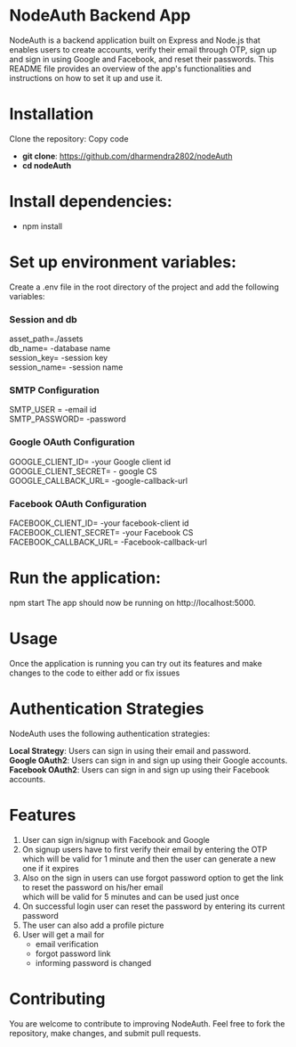 
# NodeAuth Backend App
NodeAuth is a backend application built on Express and Node.js that enables users to create accounts, verify their email through OTP, 
sign up and sign in using Google and Facebook, and reset their passwords. This README file provides an overview of the app's functionalities and
instructions on how to set it up and use it.

# Installation
Clone the repository:
Copy code
  - **git clone**: https://github.com/dharmendra2802/nodeAuth
  - **cd nodeAuth**
# Install dependencies:
  - npm install

# Set up environment variables:
Create a .env file in the root directory of the project and add the following variables:

### Session and db
asset_path=./assets <br>
db_name= -database name <br>
session_key= -session key <br>
session_name= -session name <br>

### SMTP Configuration
SMTP_USER = -email id <br>
SMTP_PASSWORD= -password

### Google OAuth Configuration
GOOGLE_CLIENT_ID= -your Google client id <br>
GOOGLE_CLIENT_SECRET= - google CS <br>
GOOGLE_CALLBACK_URL= -google-callback-url <br>

### Facebook OAuth Configuration
FACEBOOK_CLIENT_ID= -your facebook-client id <br>
FACEBOOK_CLIENT_SECRET= -your Facebook CS <br>
FACEBOOK_CALLBACK_URL= -Facebook-callback-url <br>

# Run the application:
npm start
The app should now be running on http://localhost:5000.

# Usage
Once the application is running you can try out its features and make changes to the code to either add or fix issues

# Authentication Strategies
NodeAuth uses the following authentication strategies:

 **Local Strategy**: Users can sign in using their email and password.  <br>
 **Google OAuth2**: Users can sign in and sign up using their Google accounts. <br>
 **Facebook OAuth2**: Users can sign in and sign up using their Facebook accounts. <br>

# Features
1.  User can sign in/signup with Facebook and Google  <br>
2.  On signup users have to first verify their email by entering the OTP which will be valid for 1 minute and then the user can generate a new one
    if it expires  <br>
3.  Also on the sign in users can use forgot password option to get the link to reset the password on his/her email <br>
    which will be valid for 5 minutes and can be used just once <br>
4.  On successful login user can reset the password by entering its current password <br>
5.  The user can also add a profile picture <br>
6.  User will get a mail for  <br>
    - email verification <br>
    - forgot password link <br>
    - informing password is changed <br>
    


# Contributing
You are welcome to contribute to improving NodeAuth. Feel free to fork the repository, make changes, and submit pull requests.
